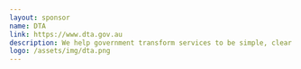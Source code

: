 ```yaml
---
layout: sponsor
name: DTA
link: https://www.dta.gov.au
description: We help government transform services to be simple, clear and fast.
logo: /assets/img/dta.png
---
```

